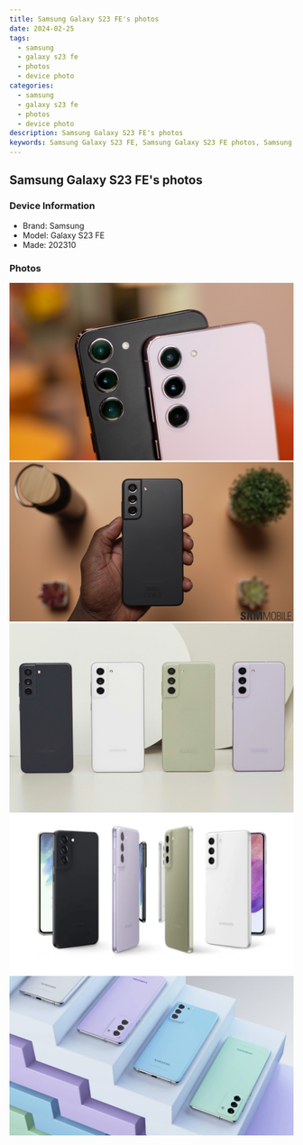 ```yaml
---
title: Samsung Galaxy S23 FE's photos
date: 2024-02-25
tags: 
  - samsung
  - galaxy s23 fe
  - photos
  - device photo
categories: 
  - samsung
  - galaxy s23 fe
  - photos
  - device photo
description: Samsung Galaxy S23 FE's photos
keywords: Samsung Galaxy S23 FE, Samsung Galaxy S23 FE photos, Samsung Galaxy S23 FE device photo
---
```


## Samsung Galaxy S23 FE's photos

### Device Information

- Brand: Samsung
- Model: Galaxy S23 FE
- Made: 202310

### Photos

![/images/best-assets/devices/samsung/samsung-galaxy-s23-fe/1.jpg](/images/best-assets/devices/samsung/samsung-galaxy-s23-fe/1.jpg)
![/images/best-assets/devices/samsung/samsung-galaxy-s23-fe/2.jpg](/images/best-assets/devices/samsung/samsung-galaxy-s23-fe/2.jpg)
![/images/best-assets/devices/samsung/samsung-galaxy-s23-fe/3.jpg](/images/best-assets/devices/samsung/samsung-galaxy-s23-fe/3.jpg)
![/images/best-assets/devices/samsung/samsung-galaxy-s23-fe/4.jpg](/images/best-assets/devices/samsung/samsung-galaxy-s23-fe/4.jpg)
![/images/best-assets/devices/samsung/samsung-galaxy-s23-fe/5.jpg](/images/best-assets/devices/samsung/samsung-galaxy-s23-fe/5.jpg)
